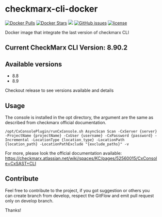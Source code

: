 # checkmarx-cli-docker
[![Docker Pulls](https://img.shields.io/docker/pulls/vlecerf/checkmarx-cli-docker.svg)](https://hub.docker.com/r/vlecerf/checkmarx-cli-docker) [![Docker Stars](https://img.shields.io/docker/stars/vlecerf/checkmarx-cli-docker.svg)](https://hub.docker.com/r/vlecerf/checkmarx-cli-docker/) [![](https://images.microbadger.com/badges/image/vlecerf/checkmarx-cli-docker:latest.svg)](https://microbadger.com/images/vlecerf/checkmarx-cli-docker:latest) [![GitHub issues](https://img.shields.io/github/issues/ioxFR/checkmarx-cli-docker.svg)](https://github.com/ioxFR/checkmarx-cli-docker) [![license](https://img.shields.io/github/license/ioxFR/checkmarx-cli-docker.svg)](https://github.com/ioxFR/checkmarx-cli-docker/blob/master/LICENSE)

Docker image that integrate the last version of checkmarx CLI

## Current CheckMarx CLI Version: 8.90.2

## Available versions
- 8.8
- 8.9

Checkout release to see versions available and details

## Usage

The console is installed in the opt directory, the argument are the same as described from checkmarx official documentation.
```
/opt/CxConsolePlugin/runCxConsole.sh AsyncScan Scan -CxServer {server} -ProjectName {projectName} -CxUser {username} -CxPassword {password} -Incremental -LocationType {location_type} -LocationPath {location_path} -LocationPathExclude "{exclude_paths}" -v
```
For more, please look the official documentation available: https://checkmarx.atlassian.net/wiki/spaces/KC/pages/52560015/CxConsole+CxSAST+CLI

## Contribute

Feel free to contribute to the project, if you got suggestion or others you can create branch from develop, respect the GitFlow and emit pull request only on develop branch.

Thanks!
